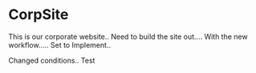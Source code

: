 # CorpSite

This is our corporate website..
Need to build the site out....
With the new workflow.....
Set to Implement..

Changed conditions..
Test
